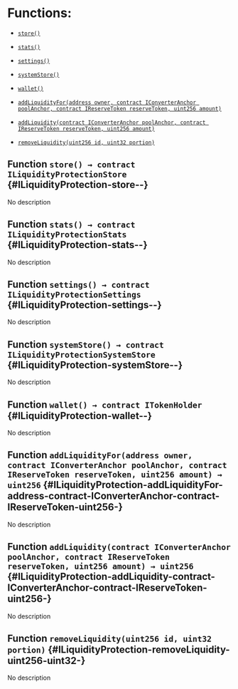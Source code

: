 # Functions:

- [`store()`](#ILiquidityProtection-store--)

- [`stats()`](#ILiquidityProtection-stats--)

- [`settings()`](#ILiquidityProtection-settings--)

- [`systemStore()`](#ILiquidityProtection-systemStore--)

- [`wallet()`](#ILiquidityProtection-wallet--)

- [`addLiquidityFor(address owner, contract IConverterAnchor poolAnchor, contract IReserveToken reserveToken, uint256 amount)`](#ILiquidityProtection-addLiquidityFor-address-contract-IConverterAnchor-contract-IReserveToken-uint256-)

- [`addLiquidity(contract IConverterAnchor poolAnchor, contract IReserveToken reserveToken, uint256 amount)`](#ILiquidityProtection-addLiquidity-contract-IConverterAnchor-contract-IReserveToken-uint256-)

- [`removeLiquidity(uint256 id, uint32 portion)`](#ILiquidityProtection-removeLiquidity-uint256-uint32-)

## Function `store() → contract ILiquidityProtectionStore` {#ILiquidityProtection-store--}

No description

## Function `stats() → contract ILiquidityProtectionStats` {#ILiquidityProtection-stats--}

No description

## Function `settings() → contract ILiquidityProtectionSettings` {#ILiquidityProtection-settings--}

No description

## Function `systemStore() → contract ILiquidityProtectionSystemStore` {#ILiquidityProtection-systemStore--}

No description

## Function `wallet() → contract ITokenHolder` {#ILiquidityProtection-wallet--}

No description

## Function `addLiquidityFor(address owner, contract IConverterAnchor poolAnchor, contract IReserveToken reserveToken, uint256 amount) → uint256` {#ILiquidityProtection-addLiquidityFor-address-contract-IConverterAnchor-contract-IReserveToken-uint256-}

No description

## Function `addLiquidity(contract IConverterAnchor poolAnchor, contract IReserveToken reserveToken, uint256 amount) → uint256` {#ILiquidityProtection-addLiquidity-contract-IConverterAnchor-contract-IReserveToken-uint256-}

No description

## Function `removeLiquidity(uint256 id, uint32 portion)` {#ILiquidityProtection-removeLiquidity-uint256-uint32-}

No description
